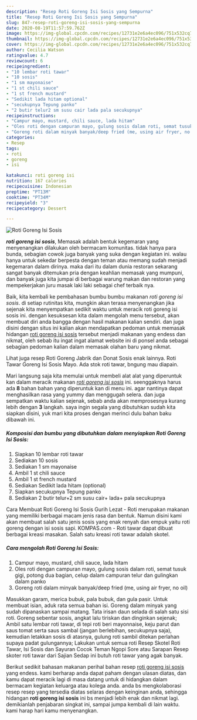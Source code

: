 ```yaml
---
description: "Resep Roti Goreng Isi Sosis yang Sempurna"
title: "Resep Roti Goreng Isi Sosis yang Sempurna"
slug: 847-resep-roti-goreng-isi-sosis-yang-sempurna
date: 2020-08-19T11:57:59.762Z
image: https://img-global.cpcdn.com/recipes/12731e2e6a4ec096/751x532cq70/roti-goreng-isi-sosis-foto-resep-utama.jpg
thumbnail: https://img-global.cpcdn.com/recipes/12731e2e6a4ec096/751x532cq70/roti-goreng-isi-sosis-foto-resep-utama.jpg
cover: https://img-global.cpcdn.com/recipes/12731e2e6a4ec096/751x532cq70/roti-goreng-isi-sosis-foto-resep-utama.jpg
author: Cecilia Watson
ratingvalue: 4.7
reviewcount: 6
recipeingredient:
- "10 lembar roti tawar"
- "10 sosis"
- "1 sm mayonaise"
- "1 st chili sauce"
- "1 st french mustard"
- "Sedikit lada hitam optional"
- "secukupnya Tepung panko"
- "2 butir telur2 sm susu cair lada pala secukupnya"
recipeinstructions:
- "Campur mayo, mustard, chili sauce, lada hitam"
- "Oles roti dengan campuran mayo, gulung sosis dalam roti, semat tusuk gigi, potong dua bagian, celup dalam campuran telur dan gulingkan dalam panko"
- "Goreng roti dalam minyak banyak/deep fried (me, using air fryer, no oil)"
categories:
- Resep
tags:
- roti
- goreng
- isi

katakunci: roti goreng isi 
nutrition: 167 calories
recipecuisine: Indonesian
preptime: "PT13M"
cooktime: "PT34M"
recipeyield: "3"
recipecategory: Dessert

---
```



![Roti Goreng Isi Sosis](https://img-global.cpcdn.com/recipes/12731e2e6a4ec096/751x532cq70/roti-goreng-isi-sosis-foto-resep-utama.jpg)

<b><i>roti goreng isi sosis</i></b>, Memasak adalah bentuk kegemaran yang menyenangkan dilakukan oleh bermacam komunitas. tidak hanya para bunda, sebagian cowok juga banyak yang suka dengan kegiatan ini. walau hanya untuk sekedar berpesta dengan teman atau memang sudah menjadi kegemaran dalam dirinya. maka dari itu dalam dunia restoran sekarang sangat banyak ditemukan pria dengan keahlian memasak yang mumpuni, dan banyak juga kita jumpai di berbagai warung makan dan restoran yang mempekerjakan juru masak laki laki sebagai chef terbaik nya.

Baik, kita kembali ke pembahasan bumbu bumbu makanan <i>roti goreng isi sosis</i>. di setiap rutinitas kita, mungkin akan terasa menyenangkan jika sejenak kita menyempatkan sedikit waktu untuk meracik roti goreng isi sosis ini. dengan kesuksesan kita dalam mengolah menu tersebut, akan membuat diri anda bangga dengan hasil makanan kalian sendiri. dan juga disini dengan situs ini kalian akan mendapatkan pedoman untuk memasak hidangan <u>roti goreng isi sosis</u> tersebut menjadi makanan yang endess dan nikmat, oleh sebab itu ingat ingat alamat website ini di ponsel anda sebagai sebagian pedoman kalian dalam memasak olahan baru yang nikmat.

Lihat juga resep Roti Goreng Jabrik dan Donat Sosis enak lainnya. Roti Tawar Goreng Isi Sosis Mayo. Ada stok roti tawar, bngung mau diapain.


Mari langsung saja kita memulai untuk membeli alat alat yang diperuntuk kan dalam meracik makanan <u><i>roti goreng isi sosis</i></u> ini. seenggaknya harus ada <b>8</b> bahan bahan yang diperuntuk kan di menu ini. agar nantinya dapat menghasilkan rasa yang yummy dan menggugah selera. dan juga sempatkan waktu kalian sejenak, sebab anda akan memprosesnya kurang lebih dengan <b>3</b> langkah. saya ingin segala yang dibutuhkan sudah kita siapkan disini, yuk mari kita proses dengan merinci dulu bahan baku dibawah ini.

<!--inarticleads1-->

##### Komposisi dan bumbu yang dibutuhkan dalam menyiapkan Roti Goreng Isi Sosis:

1. Siapkan 10 lembar roti tawar
1. Sediakan 10 sosis
1. Sediakan 1 sm mayonaise
1. Ambil 1 st chili sauce
1. Ambil 1 st french mustard
1. Sediakan Sedikit lada hitam (optional)
1. Siapkan secukupnya Tepung panko
1. Sediakan 2 butir telur+2 sm susu cair+ lada+ pala secukupnya


Cara Membuat Roti Goreng Isi Sosis Gurih Lezat - Roti merupakan makanan yang memiliki berbagai macam jenis rasa dan bentuk. Namun disini kami akan membuat salah satu jenis sosis yang enak renyah dan empuk yaitu roti goreng dengan isi sosis sapi. KOMPAS.com - Roti tawar dapat dibuat berbagai kreasi masakan. Salah satu kreasi roti tawar adalah skotel. 

<!--inarticleads2-->

##### Cara mengolah Roti Goreng Isi Sosis:

1. Campur mayo, mustard, chili sauce, lada hitam
1. Oles roti dengan campuran mayo, gulung sosis dalam roti, semat tusuk gigi, potong dua bagian, celup dalam campuran telur dan gulingkan dalam panko
1. Goreng roti dalam minyak banyak/deep fried (me, using air fryer, no oil)


Masukkan garam, merica bubuk, pala bubuk, dan gula pasir. Untuk membuat isian, aduk rata semua bahan isi. Goreng dalam minyak yang sudah dipanaskan sampai matang. Tata irisan daun selada di salah satu sisi roti. Goreng sebentar sosis, angkat lalu tiriskan dan dinginkan sejenak; Ambil satu lembar roti tawar, di tepi roti beri mayonnaise, keju parut dan saus tomat serta saus sambal (jangan berlebihan, secukupnya saja), kemudian letakkan sosis di atasnya, gulung roti sambil ditekan perlahan supaya padat gulungannya; Lakukan untuk semua roti Resep Skotel Roti Tawar, Isi Sosis dan Sayuran Cocok Teman Ngopi Sore atau Sarapan Resep skoter roti tawar dari Sajian Sedap ini butuh roti tawar yang agak banyak. 

Berikut sedikit bahasan makanan perihal bahan resep <u>roti goreng isi sosis</u> yang endess. kami berharap anda dapat paham dengan ulasan diatas, dan kamu dapat meracik lagi di masa datang untuk di hidangkan dalam bermacam kegiatan keluarga atau kolega anda. anda bs mengkolaborasi resep resep yang tersedia diatas selaras dengan keinginan anda, sehingga hidangan <b>roti goreng isi sosis</b> ini bs menjadi lebih enak dan nikmat lagi. demikianlah penjabaran singkat ini, sampai jumpa kembali di lain waktu. kami harap hari kamu menyenangkan.
